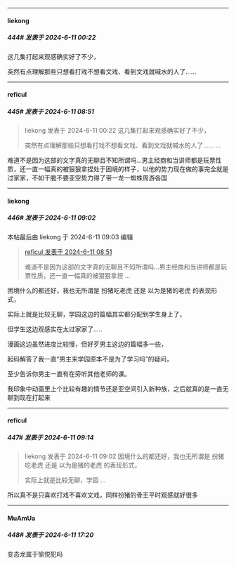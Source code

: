 ﻿
*****

####  liekong  
##### 444#       发表于 2024-6-11 00:22

这几集打起来观感确实好了不少，

突然有点理解那些只想看打戏不想看文戏、看到文戏就喊水的人了......


*****

####  reficul  
##### 445#       发表于 2024-6-11 08:51

<blockquote>liekong 发表于 2024-6-11 00:22
这几集打起来观感确实好了不少，

突然有点理解那些只想看打戏不想看文戏、看到文戏就喊水的人了...... ...</blockquote>
难道不是因为这部的文字真的无聊且不知所谓吗…男主经商和当讲师都是玩票性质，还一直一幅真的被狠狠拿捏处于困境的样子，以他的势力现在做的事完全就是过家家，不如干脆不要亚空势力得了带一龙一蜘蛛周游各国


*****

####  liekong  
##### 446#       发表于 2024-6-11 09:02

 本帖最后由 liekong 于 2024-6-11 09:03 编辑 
<blockquote><a href="httphttps://bbs.saraba1st.com/2b/forum.php?mod=redirect&amp;goto=findpost&amp;pid=65189985&amp;ptid=2013567" target="_blank">reficul 发表于 2024-6-11 08:51</a>

难道不是因为这部的文字真的无聊且不知所谓吗…男主经商和当讲师都是玩票性质，还一直一幅真的被狠狠拿捏 ...</blockquote>
困境什么的都还好，我也无所谓是 扮猪吃老虎 还是 以为是猪的老虎 的表现形式，

实际上就是比较无聊，学园这边的篇幅其实都分配到学生身上了，

但学生这边观感实在太过家家了.....

漫画这边虽然进度比较慢，但好歹男主这边的篇幅多一些，

起码解答了我一直“男主来学园原本不是为了学习吗”的疑问，

至少告诉你男主一直有在旁听其他老师的课。

我印象中动画里上个比较有趣的情节还是亚空间引入新种族，之后就真的是一直无聊到现在打起来


*****

####  reficul  
##### 447#       发表于 2024-6-11 09:14

<blockquote>liekong 发表于 2024-6-11 09:02
困境什么的都还好，我也无所谓是 扮猪吃老虎 还是 以为是猪的老虎 的表现形式，

实际上就是比较无聊，学园 ...</blockquote>
所以真不是只喜欢打戏不喜欢文戏，同样扮猪的骨王平时观感就好很多


*****

####  MuAmUa  
##### 448#       发表于 2024-6-11 17:20

变态龙属于愉悦犯吗

